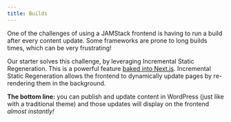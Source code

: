```yaml
---
title: Builds
---
```


One of the challenges of using a JAMStack frontend is having to run a build after every content update. Some frameworks are prone to long builds times, which can be very frustrating!

Our starter solves this challenge, by leveraging Incremental Static Regeneration. This is a powerful feature [baked into Next.js](https://nextjs.org/docs/basic-features/data-fetching#incremental-static-regeneration). Incremental Static Regeneration allows the frontend to dynamically update pages by re-rendering them in the background.

**The bottom line:** you can publish and update content in WordPress (just like with a traditional theme) and those updates will display on the frontend _almost instantly!_
